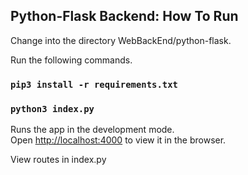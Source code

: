 ## Python-Flask Backend: How To Run

Change into the directory WebBackEnd/python-flask.  

Run the following commands.
### `pip3 install -r requirements.txt`
### `python3 index.py`
Runs the app in the development mode.<br>
Open [http://localhost:4000](http://localhost:4000) to view it in the browser.

View routes in index.py
